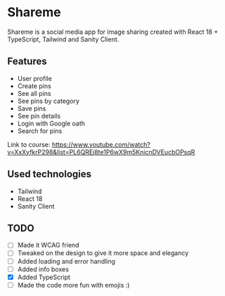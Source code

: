 # Shareme

Shareme is a social media app for image sharing created with React 18 + TypeScript, Tailwind and Sanity Client.

## Features

- User profile
- Create pins
- See all pins
- See pins by category
- Save pins
- See pin details
- Login with Google oath
- Search for pins

Link to course: https://www.youtube.com/watch?v=XxXyfkrP298&list=PL6QREj8te1P6wX9m5KnicnDVEucbOPsqR

## Used technologies

- Tailwind
- React 18
- Sanity Client

## TODO

- [ ] Made it WCAG friend
- [ ] Tweaked on the design to give it more space and elegancy
- [ ] Added loading and error handling
- [ ] Added info boxes
- [x] Added TypeScript
- [ ] Made the code more fun with emojis :)

